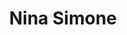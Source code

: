---
title: "Nina Simone"
summary: "American singer, songwriter, pianist. Born: 21 February 1933 in Tryon, North Carolina, USA. Died: 21 April 2003 in Carry-le-Rouet, Bouches-du-Rhône, France . Nina was giving piano recitals after playing at her local church at an early age. Her childhood piano lessons were funded by her mother's employer and a local fund set up by her music teacher, so impressed were they by her talent. She moved to Philadelphia aged 17, teaching piano and playing to raise the money for her studies at New York's renowned Juilliard School Of Music. To fund her family she worked in a bar in Atlantic City where she was also required to sing and built up a devoted following. She recorded Gershwin's \"I Loves You Porgy\" which became a US Top 40 hit and transported her to a bigger stage, performing at Carnegie Hall and the . Her repertoire went on to embrace numerous Civil Rights anthems, a movement for which she was a passionate and prominent supporter. She left the US in the 1970s, moving first to Barbados, and some other places, including Africa and the Netherlands, before eventually settling in France where she died from cancer in 2003. Nina's voice drew heavily on other music forms. It was infused with gospel, blues, soul, jazz, R&B, and folk. And it found a wider audience late in her life when \"My Baby Just Cares For Me\" became an unlikely UK chart hit when it featured in a TV ad campaign. In fact her music stayed very popular with advertisers as her tracks have been used to promote a multitude of products on TV, including yoghurt \"), Diet Coke , cars , fabric conditioner , and perfume , et al."
image: "nina-simone.jpg"
apple_music_artist_url: "https://music.apple.com/gb/artist/nina-simone/79798"
---